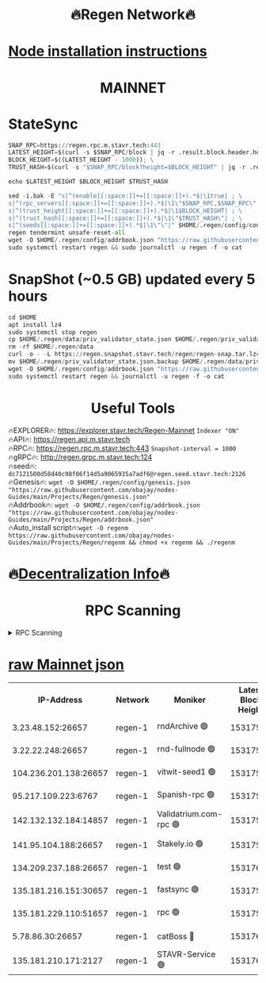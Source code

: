 <h1 align="center"> 🔥Regen Network🔥</h1>

[Node installation instructions](https://github.com/obajay/nodes-Guides/tree/main/Projects/Regen)
=
<h1 align="center"> MAINNET</h1>

# StateSync
```python
SNAP_RPC=https://regen.rpc.m.stavr.tech:443
LATEST_HEIGHT=$(curl -s $SNAP_RPC/block | jq -r .result.block.header.height); \
BLOCK_HEIGHT=$((LATEST_HEIGHT - 1000)); \
TRUST_HASH=$(curl -s "$SNAP_RPC/block?height=$BLOCK_HEIGHT" | jq -r .result.block_id.hash)

echo $LATEST_HEIGHT $BLOCK_HEIGHT $TRUST_HASH

sed -i.bak -E "s|^(enable[[:space:]]+=[[:space:]]+).*$|\1true| ; \
s|^(rpc_servers[[:space:]]+=[[:space:]]+).*$|\1\"$SNAP_RPC,$SNAP_RPC\"| ; \
s|^(trust_height[[:space:]]+=[[:space:]]+).*$|\1$BLOCK_HEIGHT| ; \
s|^(trust_hash[[:space:]]+=[[:space:]]+).*$|\1\"$TRUST_HASH\"| ; \
s|^(seeds[[:space:]]+=[[:space:]]+).*$|\1\"\"|" $HOME/.regen/config/config.toml
regen tendermint unsafe-reset-all
wget -O $HOME/.regen/config/addrbook.json "https://raw.githubusercontent.com/obajay/nodes-Guides/main/Projects/Regen/addrbook.json"
sudo systemctl restart regen && sudo journalctl -u regen -f -o cat
```
# SnapShot (~0.5 GB) updated every 5 hours
```python
cd $HOME
apt install lz4
sudo systemctl stop regen
cp $HOME/.regen/data/priv_validator_state.json $HOME/.regen/priv_validator_state.json.backup
rm -rf $HOME/.regen/data
curl -o - -L https://regen.snapshot.stavr.tech/regen/regen-snap.tar.lz4 | lz4 -c -d - | tar -x -C $HOME/.regen --strip-components 2
mv $HOME/.regen/priv_validator_state.json.backup $HOME/.regen/data/priv_validator_state.json
wget -O $HOME/.regen/config/addrbook.json "https://raw.githubusercontent.com/obajay/nodes-Guides/main/Projects/Regen/addrbook.json"
sudo systemctl restart regen && journalctl -u regen -f -o cat
```

 <h1 align="center"> Useful Tools</h1>

🔥EXPLORER🔥:     https://explorer.stavr.tech/Regen-Mainnet        `Indexer "ON"` \
🔥API🔥:          https://regen.api.m.stavr.tech \
🔥RPC🔥:          https://regen.rpc.m.stavr.tech:443              `Snapshot-interval = 1000` \
🔥gRPC🔥:         http://regen.grpc.m.stavr.tech:124 \
🔥seed🔥:      `dc7121500d58d40c98f06f14d5a9065935a7adf6@regen.seed.stavr.tech:2126` \
🔥Genesis🔥:   `wget -O $HOME/.regen/config/genesis.json "https://raw.githubusercontent.com/obajay/nodes-Guides/main/Projects/Regen/genesis.json"` \
🔥Addrbook🔥:  `wget -O $HOME/.regen/config/addrbook.json "https://raw.githubusercontent.com/obajay/nodes-Guides/main/Projects/Regen/addrbook.json"` \
🔥Auto_install script🔥:`wget -O regenm https://raw.githubusercontent.com/obajay/nodes-Guides/main/Projects/Regen/regenm && chmod +x regenm && ./regenm`

🔥[Decentralization Info](https://github.com/obajay/StateSync-snapshots/tree/main/Projects/Regen/Decentralization)🔥
=
<h1 align="center"> RPC Scanning</h1>

<details>
<summary>RPC Scanning</summary>

<h2 align="center"> We scan nodes in real time every 4 hours. And we provide the final result of RPC endpoints.
We cannot influence the operation of these nodes in any way. </h2>


```python
If Voting Power is higher than 0 --> then the Node is a validator of the network and may be subject to attack and be a potential threat to the chain.
```
```python
We marked such validators with a red symbol
```

</details>

[raw Mainnet json](https://rpc-check.regenm.stavr.tech/regenm/rpc-regenm-result.json)
=


<table><tr><th>IP-Address</th><th>Network</th><th>Moniker</th><th>Latest Block Height</th><th>Earliest Block Height</th><th>Catching Up</th><th>Tx Index</th><th>Voting Power</th><th>Scan Time</th></tr><tr><td>3.23.48.152:26657</td><td>regen-1</td><td>rndArchive 🟢</td><td>15317586</td><td>1</td><td>False</td><td>on</td><td>0</td><td>2024-03-28T01:51:44.800738003UTC</td></tr><tr><td>3.22.22.248:26657</td><td>regen-1</td><td>rnd-fullnode 🟢</td><td>15317584</td><td>4134001</td><td>False</td><td>on</td><td>0</td><td>2024-03-28T01:51:33.982105517UTC</td></tr><tr><td>104.236.201.138:26657</td><td>regen-1</td><td>vitwit-seed1 🟢</td><td>15317572</td><td>8943001</td><td>False</td><td>on</td><td>0</td><td>2024-03-28T01:50:21.799252195UTC</td></tr><tr><td>95.217.109.223:6767</td><td>regen-1</td><td>Spanish-rpc 🟢</td><td>15317596</td><td>10068001</td><td>False</td><td>on</td><td>0</td><td>2024-03-28T01:52:44.802334928UTC</td></tr><tr><td>142.132.132.184:14857</td><td>regen-1</td><td>Validatrium.com-rpc 🟢</td><td>15317597</td><td>11175001</td><td>False</td><td>on</td><td>0</td><td>2024-03-28T01:52:49.087872119UTC</td></tr><tr><td>141.95.104.188:26657</td><td>regen-1</td><td>Stakely.io 🟢</td><td>15317581</td><td>13442501</td><td>False</td><td>on</td><td>0</td><td>2024-03-28T01:51:16.658991559UTC</td></tr><tr><td>134.209.237.188:26657</td><td>regen-1</td><td>test 🟢</td><td>15317603</td><td>13992001</td><td>False</td><td>on</td><td>0</td><td>2024-03-28T01:53:23.438539120UTC</td></tr><tr><td>135.181.216.151:30657</td><td>regen-1</td><td>fastsync 🟢</td><td>15317589</td><td>14457001</td><td>False</td><td>off</td><td>0</td><td>2024-03-28T01:52:03.102881958UTC</td></tr><tr><td>135.181.229.110:51657</td><td>regen-1</td><td>rpc 🟢</td><td>15317579</td><td>14844001</td><td>False</td><td>on</td><td>0</td><td>2024-03-28T01:51:04.183138290UTC</td></tr><tr><td>5.78.86.30:26657</td><td>regen-1</td><td>catBoss 🔴</td><td>15317606</td><td>15237401</td><td>False</td><td>on</td><td>10354969200</td><td>2024-03-28T01:53:43.441134094UTC</td></tr><tr><td>135.181.210.171:2127</td><td>regen-1</td><td>STAVR-Service 🟢</td><td>15317609</td><td>15314001</td><td>False</td><td>on</td><td>0</td><td>2024-03-28T01:53:58.642883447UTC</td></tr></table>